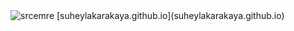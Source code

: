 <img src="https://komarev.com/ghpvc/?username=suheylakarakaya&label=Profile%20views&color=0e75b6&style=flat" alt="srcemre" />
[suheylakarakaya.github.io](suheylakarakaya.github.io)
